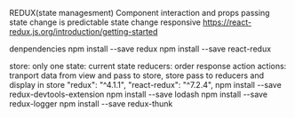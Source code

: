 REDUX(state managesment)
Component interaction and props passing
state change is predictable
state change responsive
https://react-redux.js.org/introduction/getting-started

denpendencies
npm install --save redux
npm install --save react-redux

store: only one
state: current state
reducers: order response action
actions: tranport data from view and pass to store, store pass to reducers and display in store
  "redux": "^4.1.1",
   "react-redux": "^7.2.4",
npm install --save redux-devtools-extension
npm install --save lodash
npm install --save redux-logger
npm install --save redux-thunk